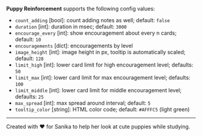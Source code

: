 **Puppy Reinforcement** supports the following config values:

- `count_adding` [bool]: count adding notes as well; default: `false`
- `duration` [int]: duration in msec; default: `3000`
- `encourage_every` [int]: show encouragement about every n cards; default: `10`
- `encouragements` [dict]: encouragements by level
- `image_height` [int]: image height in px, tooltip is automatically scaled; default: `128`
- `limit_high` [int]: lower card limit for high encouragement level; defaults: `50`
- `limit_max` [int]: lower card limit for max encouragement level; defaults: `100`
- `limit_middle` [int]: lower card limit for middle encouragement level; defaults: `25`
- `max_spread` [int]: max spread around interval; default: `5`
- `tooltip_color` [string]: HTML color code; default: `#AFFFC5` (light green)

---

Created with ❤️ for Sanika to help her look at cute puppies while studying.
